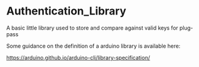 # Authentication_Library
A basic little library used to store and compare against valid keys for plug-pass

Some guidance on the definition of a arduino library is available here:

https://arduino.github.io/arduino-cli/library-specification/
